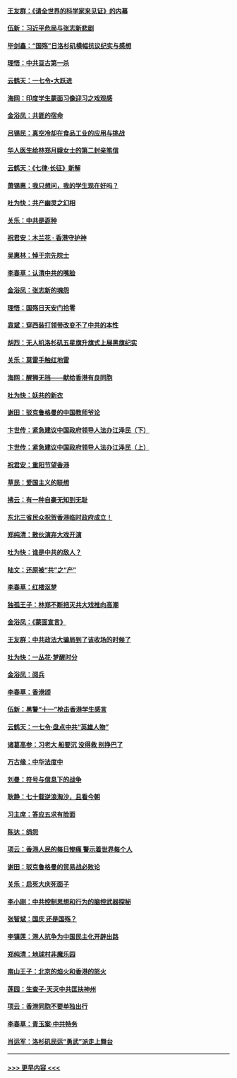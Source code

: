 #### [王友群：《请全世界的科学家来见证》的内幕](../pages/nsc993/n11594091.md?t=10172301) 
#### [伍新：习近平危局与张志新悲剧](../pages/nsc993/n11594089.md?t=10172301) 
#### [毕剑鑫：“国殇”日洛杉矶横幅抗议纪实与感想](../pages/nsc993/n11591301.md?t=10172301) 
#### [理悟：中共亘古第一杀](../pages/nsc993/n11590734.md?t=10172301) 
#### [云鹤天：一七令•大跃进](../pages/nsc993/n11590699.md?t=10172301) 
#### [海网：印度学生蒙面习像迎习之戏观感](../pages/nsc993/n11590675.md?t=10172301) 
#### [金浴凤：共匪的宿命](../pages/nsc993/n11586383.md?t=10172301) 
#### [吕锡民：真空冷却在食品工业的应用与挑战](../pages/nsc993/n11585819.md?t=10172301) 
#### [华人医生给林郑月娥女士的第二封亲笔信](../pages/nsc993/n11585124.md?t=10172301) 
#### [云鹤天：《七律·长征》新解](../pages/nsc993/n11584578.md?t=10172301) 
#### [萧锡惠：我只想问，我的学生现在好吗？](../pages/nsc993/n11583828.md?t=10172301) 
#### [吐为快：共产幽灵之幻相](../pages/nsc993/n11583224.md?t=10172301) 
#### [关乐：中共是孬种](../pages/nsc993/n11582099.md?t=10172301) 
#### [祝君安：木兰花 · 香港守护神](../pages/nsc993/n11581782.md?t=10172301) 
#### [吴惠林：悼于宗先院士](../pages/nsc993/n11580283.md?t=10172301) 
#### [李春草：认清中共的嘴脸](../pages/nsc993/n11579954.md?t=10172301) 
#### [金浴凤：张志新的魂怨](../pages/nsc993/n11579913.md?t=10172301) 
#### [理悟：国殇日天安门拾零](../pages/nsc993/n11579843.md?t=10172301) 
#### [袁斌：穿西装打领带改变不了中共的本性](../pages/nsc993/n11579814.md?t=10172301) 
#### [胡烈：无人机洛杉矶五星旗升旗式上展黑旗纪实](../pages/nsc993/n11579322.md?t=10172301) 
#### [关乐：莫雷手触红地雷](../pages/nsc993/n11577862.md?t=10172301) 
#### [海网：醒狮无挡——献给香港有良同胞](../pages/nsc993/n11577835.md?t=10172301) 
#### [吐为快：妖共的新衣](../pages/nsc993/n11577575.md?t=10172301) 
#### [谢田：驳克鲁格曼的中国教师爷论](../pages/nsc993/n11575034.md?t=10172301) 
#### [卞世传：紧急建议中国政府领导人法办江泽民（下）](../pages/nsc993/n11573390.md?t=10172301) 
#### [卞世传：紧急建议中国政府领导人法办江泽民（上）](../pages/nsc993/n11573208.md?t=10172301) 
#### [祝君安：重阳节望香港](../pages/nsc993/n11573190.md?t=10172301) 
#### [草民：爱国主义的联想](../pages/nsc993/n11572333.md?t=10172301) 
#### [拂云：有一种自豪无知到无耻](../pages/nsc993/n11572006.md?t=10172301) 
#### [东北三省民众祝贺香港临时政府成立！](../pages/nsc993/n11571215.md?t=10172301) 
#### [郑纯清：散伙演弃大戏开演](../pages/nsc993/n11570826.md?t=10172301) 
#### [吐为快：谁是中共的敌人？](../pages/nsc993/n11570817.md?t=10172301) 
#### [陆文：还原被“共”之“产”](../pages/nsc993/n11570798.md?t=10172301) 
#### [李春草：红楼沤梦](../pages/nsc993/n11569673.md?t=10172301) 
#### [独孤王子：林郑不断把灭共大戏推向高潮](../pages/nsc993/n11569381.md?t=10172301) 
#### [金浴凤：《蒙面宣言》](../pages/nsc993/n11569368.md?t=10172301) 
#### [王友群：中共政法大骗局到了该收场的时候了](../pages/nsc993/n11568940.md?t=10172301) 
#### [吐为快：一丛花‧梦醒时分](../pages/nsc993/n11567491.md?t=10172301) 
#### [金浴凤：阅兵](../pages/nsc993/n11567454.md?t=10172301) 
#### [李春草：香港颂](../pages/nsc993/n11567444.md?t=10172301) 
#### [伍新：黑警“十一”枪击香港学生感言](../pages/nsc993/n11567426.md?t=10172301) 
#### [云鹤天：一七令‧盘点中共“英雄人物”](../pages/nsc993/n11567091.md?t=10172301) 
#### [诸葛高参：习老大 船要沉 没得救 别挣巴了](../pages/nsc993/n11566976.md?t=10172301) 
#### [万古缘：中华法度中](../pages/nsc993/n11566726.md?t=10172301) 
#### [刘曼：符号与信息下的战争](../pages/nsc993/n11564655.md?t=10172301) 
#### [耿静：七十载逆浪淘沙，且看今朝](../pages/nsc993/n11564520.md?t=10172301) 
#### [习主席：答应五求有脸面](../pages/nsc993/n11563953.md?t=10172301) 
#### [陈达：鸽怨](../pages/nsc993/n11561879.md?t=10172301) 
#### [项云：香港人民的每日惨痛  警示着世界每个人](../pages/nsc993/n11559273.md?t=10172301) 
#### [谢田：驳克鲁格曼的贸易战必败论](../pages/nsc993/n11555840.md?t=10172301) 
#### [关乐：启死大庆死面子](../pages/nsc993/n11556823.md?t=10172301) 
#### [李小刚：中共控制思想和行为的脑控武器探秘](../pages/nsc993/n11556776.md?t=10172301) 
#### [张智斌：国庆  还是国殇？](../pages/nsc993/n11556617.md?t=10172301) 
#### [李镇莲：港人抗争为中国民主化开辟出路](../pages/nsc993/n11556570.md?t=10172301) 
#### [郑纯清：地球村非魔乐园](../pages/nsc993/n11555415.md?t=10172301) 
#### [南山王子：北京的焰火和香港的怒火](../pages/nsc993/n11555318.md?t=10172301) 
#### [莲园：生查子·天灭中共匡扶神州](../pages/nsc993/n11555302.md?t=10172301) 
#### [项云：香港同胞不要单独出行](../pages/nsc993/n11555276.md?t=10172301) 
#### [李春草：青玉案‧中共特务](../pages/nsc993/n11552356.md?t=10172301) 
#### [肖运军：洛杉矶民运“勇武”派走上舞台](../pages/nsc993/n11551595.md?t=10172301) 

----
#### [ >>> 更早内容 <<< ](../indexes/nsc993-earlier.md)

